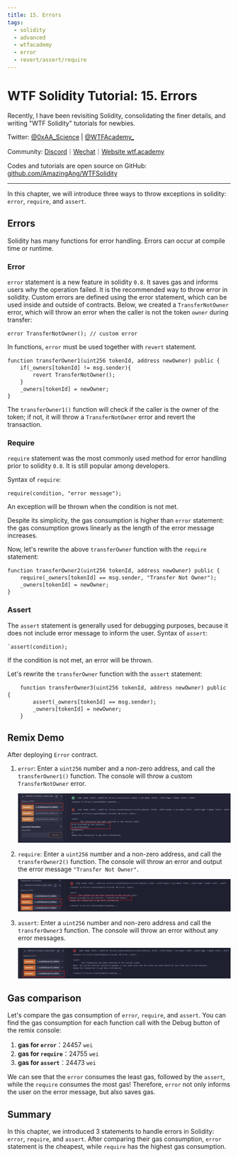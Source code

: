 ```yaml
---
title: 15. Errors
tags:
  - solidity
  - advanced
  - wtfacademy
  - error
  - revert/assert/require
---
```


# WTF Solidity Tutorial: 15. Errors

Recently, I have been revisiting Solidity, consolidating the finer details, and writing "WTF Solidity" tutorials for newbies. 

Twitter: [@0xAA_Science](https://twitter.com/0xAA_Science) | [@WTFAcademy_](https://twitter.com/WTFAcademy_)

Community: [Discord](https://discord.gg/5akcruXrsk)｜[Wechat](https://docs.google.com/forms/d/e/1FAIpQLSe4KGT8Sh6sJ7hedQRuIYirOoZK_85miz3dw7vA1-YjodgJ-A/viewform?usp=sf_link)｜[Website wtf.academy](https://wtf.academy)

Codes and tutorials are open source on GitHub: [github.com/AmazingAng/WTFSolidity](https://github.com/AmazingAng/WTFSolidity)

-----

In this chapter, we will introduce three ways to throw exceptions in solidity: `error`, `require`, and `assert`.

## Errors
Solidity has many functions for error handling. Errors can occur at compile time or runtime. 

### Error
`error` statement is a new feature in solidity `0.8`. It saves gas and informs users why the operation failed. It is the recommended way to throw error in solidity.
Custom errors are defined using the error statement, which can be used inside and outside of contracts. Below, we created a `TransferNotOwner` error, which will throw an error when the caller is not the token `owner` during transfer:

```solidity
error TransferNotOwner(); // custom error
```

In functions, `error` must be used together with `revert` statement.

```solidity
function transferOwner1(uint256 tokenId, address newOwner) public {
    if(_owners[tokenId] != msg.sender){
        revert TransferNotOwner();
    }
    _owners[tokenId] = newOwner;
}
```
The `transferOwner1()` function will check if the caller is the owner of the token; if not, it will throw a `TransferNotOwner` error and revert the transaction.

### Require
`require` statement was the most commonly used method for error handling prior to solidity `0.8`. It is still popular among developers. 

Syntax of `require`: 
```
require(condition, "error message");
```

An exception will be thrown when the condition is not met.

Despite its simplicity, the gas consumption is higher than  `error` statement: the gas consumption grows linearly as the length of the error message increases. 

Now, let's rewrite the above `transferOwner` function with the `require` statement:
```solidity
function transferOwner2(uint256 tokenId, address newOwner) public {
    require(_owners[tokenId] == msg.sender, "Transfer Not Owner");
    _owners[tokenId] = newOwner;
}
```

### Assert
The `assert` statement is generally used for debugging purposes, because it does not include error message to inform the user.
Syntax of `assert`: 
```solidity
`assert(condition);
```
If the condition is not met, an error will be thrown.

Let's rewrite the `transferOwner` function with the `assert` statement:
```solidity
    function transferOwner3(uint256 tokenId, address newOwner) public {
        assert(_owners[tokenId] == msg.sender);
        _owners[tokenId] = newOwner;
    }
```

## Remix Demo
After deploying `Error` contract.

1. `error`: Enter a `uint256` number and a non-zero address, and call the `transferOwner1()` function. The console will throw a custom `TransferNotOwner` error.

    ![15-1.png](./img/15-1.png)
   
2. `require`: Enter a `uint256` number and a non-zero address, and call the `transferOwner2()` function. The console will throw an error and output the error message `"Transfer Not Owner"`.

    ![15-2.png](./img/15-2.png)
   
3. `assert`: Enter a `uint256` number and non-zero address and call the `transferOwner3` function. The console will throw an error without any error messages.

    ![15-3.png](./img/15-3.png)
   

## Gas comparison
Let's compare the gas consumption of `error`, `require`, and `assert`. 
You can find the gas consumption for each function call with the Debug button of the remix console:

1. **gas for `error`**：24457 `wei`
2. **gas for `require`**：24755 `wei`
3. **gas for `assert`**：24473 `wei`

We can see that the `error` consumes the least gas, followed by the `assert`, while the `require` consumes the most gas!
Therefore, `error` not only informs the user on the error message, but also saves gas.

## Summary
In this chapter, we introduced 3 statements to handle errors in Solidity: `error`, `require`, and `assert`. After comparing their gas consumption, `error` statement is the cheapest, while `require` has the highest gas consumption.

